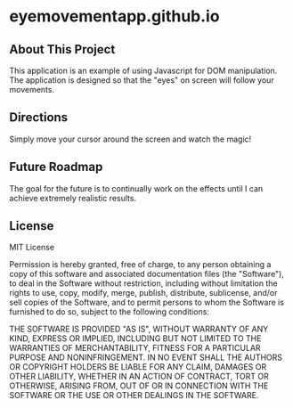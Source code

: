 # eyemovementapp.github.io

## About This Project
This application is an example of using Javascript for DOM manipulation. The application is designed so that the "eyes" on screen will follow your movements.

## Directions
Simply move your cursor around the screen and watch the magic!

## Future Roadmap
The goal for the future is to continually work on the effects until I can achieve extremely realistic results.

## License
MIT License

Permission is hereby granted, free of charge, to any person obtaining a copy
of this software and associated documentation files (the "Software"), to deal
in the Software without restriction, including without limitation the rights
to use, copy, modify, merge, publish, distribute, sublicense, and/or sell
copies of the Software, and to permit persons to whom the Software is
furnished to do so, subject to the following conditions:

THE SOFTWARE IS PROVIDED "AS IS", WITHOUT WARRANTY OF ANY KIND, EXPRESS OR
IMPLIED, INCLUDING BUT NOT LIMITED TO THE WARRANTIES OF MERCHANTABILITY,
FITNESS FOR A PARTICULAR PURPOSE AND NONINFRINGEMENT. IN NO EVENT SHALL THE
AUTHORS OR COPYRIGHT HOLDERS BE LIABLE FOR ANY CLAIM, DAMAGES OR OTHER
LIABILITY, WHETHER IN AN ACTION OF CONTRACT, TORT OR OTHERWISE, ARISING FROM,
OUT OF OR IN CONNECTION WITH THE SOFTWARE OR THE USE OR OTHER DEALINGS IN THE
SOFTWARE.
